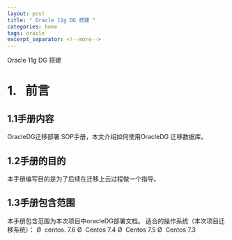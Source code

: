 ```yaml
---
layout: post
title: " Oracle 11g DG 搭建 "
categories: home
tags: oracle
excerpt_separator: <!--more-->
--- 
```


Oracle 11g DG 搭建
<!--more-->
# 1.   前言
## 1.1手册内容
OracleDG迁移部署 SOP手册，本文介绍如何使用OracleDG 迁移数据库。
## 1.2手册的目的　    
本手册编写目的是为了后续在迁移上云过程做一个指导。
## 1.3手册包含范围        
本手册包含范围为本次项目中oracleDG部署文档。
适合的操作系统（本次项目迁移系统）：
Ø  centos. 7.6
Ø  Centos 7.4
Ø  Centos 7.5
Ø  Centos 7.3
